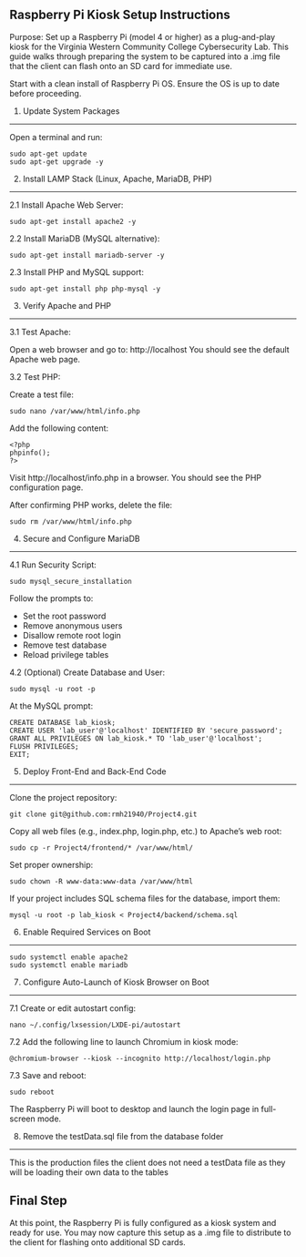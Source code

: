 Raspberry Pi Kiosk Setup Instructions
--------------------------------------------------

Purpose: Set up a Raspberry Pi (model 4 or higher) as a plug-and-play kiosk for the Virginia Western Community College Cybersecurity Lab. This guide walks through preparing the system to be captured into a .img file that the client can flash onto an SD card for immediate use.

Start with a clean install of Raspberry Pi OS. Ensure the OS is up to date before proceeding.

1. Update System Packages
-------------------------
Open a terminal and run:

    sudo apt-get update
    sudo apt-get upgrade -y

2. Install LAMP Stack (Linux, Apache, MariaDB, PHP)
---------------------------------------------------
2.1 Install Apache Web Server:

    sudo apt-get install apache2 -y

2.2 Install MariaDB (MySQL alternative):

    sudo apt-get install mariadb-server -y

2.3 Install PHP and MySQL support:

    sudo apt-get install php php-mysql -y

3. Verify Apache and PHP
------------------------
3.1 Test Apache:

Open a web browser and go to:
    http://localhost
You should see the default Apache web page.

3.2 Test PHP:

Create a test file:

    sudo nano /var/www/html/info.php

Add the following content:

    <?php
    phpinfo();
    ?>

Visit http://localhost/info.php in a browser. You should see the PHP configuration page.

After confirming PHP works, delete the file:

    sudo rm /var/www/html/info.php

4. Secure and Configure MariaDB
-------------------------------
4.1 Run Security Script:

    sudo mysql_secure_installation

Follow the prompts to:
- Set the root password
- Remove anonymous users
- Disallow remote root login
- Remove test database
- Reload privilege tables

4.2 (Optional) Create Database and User:

    sudo mysql -u root -p

At the MySQL prompt:

    CREATE DATABASE lab_kiosk;
    CREATE USER 'lab_user'@'localhost' IDENTIFIED BY 'secure_password';
    GRANT ALL PRIVILEGES ON lab_kiosk.* TO 'lab_user'@'localhost';
    FLUSH PRIVILEGES;
    EXIT;

5. Deploy Front-End and Back-End Code
-------------------------------------
Clone the project repository:

    git clone git@github.com:rmh21940/Project4.git

Copy all web files (e.g., index.php, login.php, etc.) to Apache’s web root:

    sudo cp -r Project4/frontend/* /var/www/html/

Set proper ownership:

    sudo chown -R www-data:www-data /var/www/html

If your project includes SQL schema files for the database, import them:

    mysql -u root -p lab_kiosk < Project4/backend/schema.sql

6. Enable Required Services on Boot
-----------------------------------
    sudo systemctl enable apache2
    sudo systemctl enable mariadb

7. Configure Auto-Launch of Kiosk Browser on Boot
-------------------------------------------------
7.1 Create or edit autostart config:

    nano ~/.config/lxsession/LXDE-pi/autostart

7.2 Add the following line to launch Chromium in kiosk mode:

    @chromium-browser --kiosk --incognito http://localhost/login.php

7.3 Save and reboot:

    sudo reboot

The Raspberry Pi will boot to desktop and launch the login page in full-screen mode.

8. Remove the testData.sql file from the database folder
---------------------------------------------------------
This is the production files the client does not need a testData file as they will be loading their own data to the tables    

Final Step
----------
At this point, the Raspberry Pi is fully configured as a kiosk system and ready for use. You may now capture this setup as a .img file to distribute to the client for flashing onto additional SD cards.
